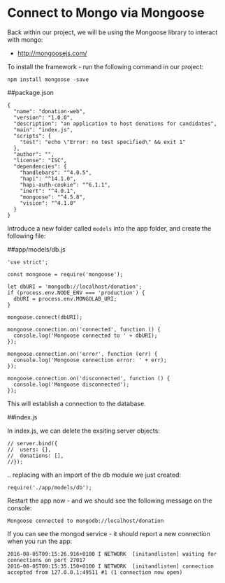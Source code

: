 # Connect to Mongo via Mongoose

Back within our project, we will be using the Mongoose library to interact with mongo:

- <http://mongoosejs.com/>

To install the framework - run the following command in our project:

~~~
npm install mongoose -save
~~~


##package.json

~~~
{
  "name": "donation-web",
  "version": "1.0.0",
  "description": "an application to host donations for candidates",
  "main": "index.js",
  "scripts": {
    "test": "echo \"Error: no test specified\" && exit 1"
  },
  "author": "",
  "license": "ISC",
  "dependencies": {
    "handlebars": "^4.0.5",
    "hapi": "^14.1.0",
    "hapi-auth-cookie": "^6.1.1",
    "inert": "^4.0.1",
    "mongoose": "^4.5.8",
    "vision": "^4.1.0"
  }
}
~~~

Introduce a new folder called `models` into the app folder, and create the following file:

##app/models/db.js

~~~
'use strict';

const mongoose = require('mongoose');

let dbURI = 'mongodb://localhost/donation';
if (process.env.NODE_ENV === 'production') {
  dbURI = process.env.MONGOLAB_URI;
}

mongoose.connect(dbURI);

mongoose.connection.on('connected', function () {
  console.log('Mongoose connected to ' + dbURI);
});

mongoose.connection.on('error', function (err) {
  console.log('Mongoose connection error: ' + err);
});

mongoose.connection.on('disconnected', function () {
  console.log('Mongoose disconnected');
});

~~~

This will establish a connection to the database.


##index.js

In index.js, we can delete the exsiting server objects:
~~~
// server.bind({
//  users: {},
//  donations: [],
//});
~~~

.. replacing with an import of the db module we just created:

~~~
require('./app/models/db');
~~~

Restart the app now - and we should see the following message on the console:

~~~
Mongoose connected to mongodb://localhost/donation
~~~

If you can see the mongod service - it should report a new connection when you run the app:

~~~
2016-08-05T09:15:26.916+0100 I NETWORK  [initandlisten] waiting for connections on port 27017
2016-08-05T09:15:35.150+0100 I NETWORK  [initandlisten] connection accepted from 127.0.0.1:49511 #1 (1 connection now open)
~~~




